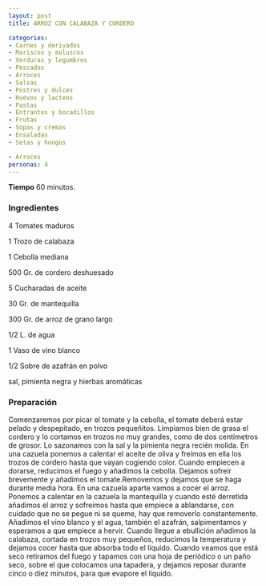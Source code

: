```yaml
---
layout: post
title: ARROZ CON CALABAZA Y CORDERO

categories:
- Carnes y derivados
- Mariscos y moluscos
- Verduras y legumbres
- Pescados
- Arroces
- Salsas
- Postres y dulces
- Huevos y lacteos
- Pastas
- Entrantes y bocadillos
- Frutas
- Sopas y cremas
- Ensaladas
- Setas y hongos

- Arroces
personas: 4 
---
```

<b>Tiempo</b> 60 minutos.

<h3>Ingredientes</h3>
4 Tomates maduros

1 Trozo de calabaza

1 Cebolla mediana

500 Gr. de cordero deshuesado

5 Cucharadas de aceite

30 Gr. de mantequilla

300 Gr. de arroz de grano largo

1/2 L. de agua

1 Vaso de vino blanco

1/2 Sobre de azafrán en polvo

sal, pimienta negra y hierbas aromáticas

<h3>Preparación</h3>
Comenzaremos por picar el tomate y la cebolla, el tomate deberá estar pelado y despepitado, en trozos pequeñitos. Limpiamos bien de grasa el cordero y lo cortamos en trozos no muy grandes, como de dos centímetros de grosor. Lo sazonamos con la sal y la pimienta negra recién molida. En una cazuela ponemos a calentar el aceite de oliva y freímos en ella los trozos de cordero hasta que vayan cogiendo color. Cuando empiecen a dorarse, reducimos el fuego y añadimos la cebolla. Dejamos sofreir brevemente y añadimos el tomate.Removemos y dejamos que se haga durante media hora. En una cazuela aparte vamos a cocer el arroz. Ponemos a calentar en la cazuela la mantequilla y cuando esté derretida añadimos el arroz y sofreímos hasta que empiece a ablandarse, con cuidado que no se pegue ni se queme, hay que removerlo constantemente. Añadimos el vino blanco y el agua, también el azafrán, salpimentamos y esperamos a que empiece a hervir. Cuando llegue a ebullición añadimos la calabaza, cortada en trozos muy pequeños, reducimos la temperatura y dejamos cocer hasta que absorba todo el líquido. Cuando veamos que está seco retiramos del fuego y tapamos con una hoja de periódico o un paño seco, sobre el que colocamos una tapadera, y dejamos reposar durante cinco o diez minutos, para que evapore el líquido.

